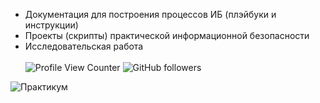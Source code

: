- Документация для построения процессов ИБ (плэйбуки и инструкции)
- Проекты (скрипты) практической информационной безопасности
- Исследовательская работа<br><br>
![Profile View Counter](https://komarev.com/ghpvc/?username=NanoTrash)
![GitHub followers](https://img.shields.io/github/followers/NanoTrash)

![Практикум](https://skillicons.dev/icons?i=docker,kubernetes,powershell,py,vscode,bash,mysql,git,flask,nix,windows,linux,kali,redhat,ansible)
